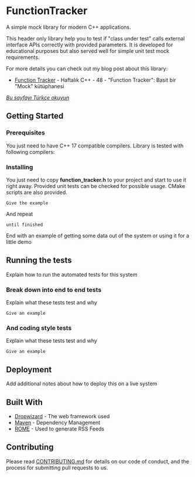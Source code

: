 # FunctionTracker
A simple mock library for modern C++ applications.

This header only library help you to test if "class under test" calls external interface APIs correctly with provided parameters.
It is developed for educational purposes but also served well for simple unit test mock requirements.

For more details you can check out my blog post about this library:
* [Function Tracker](https://www.yazilimperver.com/?p=2512&preview=true) - Haftalık C++ - 48 - "Function Tracker": Basit bir "Mock" kütüphanesi

*[Bu sayfayı Türkçe okuyun](https://github.com/yazilimperver/FunctionTracker/blob/main/README.md)*

## Getting Started

### Prerequisites

You just need to have C++ 17 compatible compilers. Library is tested with following compilers:

### Installing

You just need to copy **function_tracker.h** to your project and start to use it right away. 
Provided unit tests can be checked for possible usage. CMake scripts are also provided.


```
Give the example
```

And repeat

```
until finished
```

End with an example of getting some data out of the system or using it for a little demo

## Running the tests

Explain how to run the automated tests for this system

### Break down into end to end tests

Explain what these tests test and why

```
Give an example
```

### And coding style tests

Explain what these tests test and why

```
Give an example
```

## Deployment

Add additional notes about how to deploy this on a live system

## Built With

* [Dropwizard](http://www.dropwizard.io/1.0.2/docs/) - The web framework used
* [Maven](https://maven.apache.org/) - Dependency Management
* [ROME](https://rometools.github.io/rome/) - Used to generate RSS Feeds

## Contributing

Please read [CONTRIBUTING.md](https://gist.github.com/PurpleBooth/b24679402957c63ec426) for details on our code of conduct, and the process for submitting pull requests to us.
